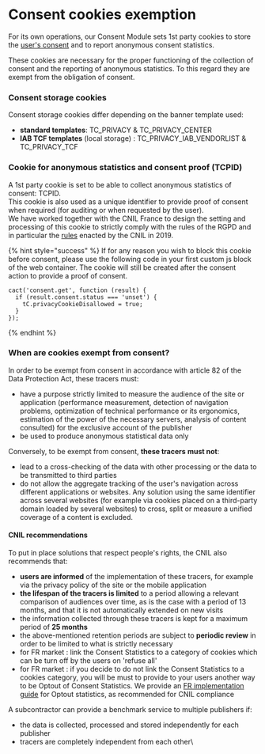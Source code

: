 # Consent cookies exemption

For its own operations, our Consent Module sets 1st party cookies to store the [user's consent](../consent-cookie.md) and to report anonymous consent statistics.

These cookies are necessary for the proper functioning of the collection of consent and the reporting of anonymous statistics. To this regard they are exempt from the obligation of consent.

### Consent storage cookies

Consent storage cookies differ depending on the banner template used:

* **standard templates**: TC\_PRIVACY & TC\_PRIVACY\_CENTER
* **IAB TCF templates** (local storage) : TC\_PRIVACY\_IAB\_VENDORLIST & TC\_PRIVACY\_TCF&#x20;

### Cookie for anonymous statistics and consent proof (TCPID)

A 1st party cookie is set to be able to collect anonymous statistics of consent: TCPID.\
This cookie is also used as a unique identifier to provide proof of consent when required (for auditing or when requested by the user).\
We have worked together with the CNIL France to design the setting and processing of this cookie to strictly comply with the rules of the RGPD and in particular the [rules](https://www.cnil.fr/fr/cookies-et-autres-traceurs/regles/cookies-solutions-pour-les-outils-de-mesure-daudience) enacted by the CNIL in 2019.

{% hint style="success" %}
If for any reason you wish to block this cookie before consent, please use the following code in your first custom js block of the web container. The cookie will still be created after the consent action to provide a proof of consent.

```
cact('consent.get', function (result) {
  if (result.consent.status === 'unset') {
    tC.privacyCookieDisallowed = true;
  }
});
```
{% endhint %}

### When are cookies exempt from consent?

In order to be exempt from consent in accordance with article 82 of the Data Protection Act, these tracers must:

* have a purpose strictly limited to measure the audience of the site or application (performance measurement, detection of navigation problems, optimization of technical performance or its ergonomics, estimation of the power of the necessary servers, analysis of content consulted) for the exclusive account of the publisher
* be used to produce anonymous statistical data only

Conversely, to be exempt from consent, **these tracers** **must not**:

* lead to a cross-checking of the data with other processing or the data to be transmitted to third parties
* do not allow the aggregate tracking of the user's navigation across different applications or websites. Any solution using the same identifier across several websites (for example via cookies placed on a third-party domain loaded by several websites) to cross, split or measure a unified coverage of a content is excluded.

#### CNIL recommendations

To put in place solutions that respect people's rights, the CNIL also recommends that:

* **users are informed** of the implementation of these tracers, for example via the privacy policy of the site or the mobile application
* **the lifespan of the tracers is limited** to a period allowing a relevant comparison of audiences over time, as is the case with a period of 13 months, and that it is not automatically extended on new visits
* the information collected through these tracers is kept for a maximum period of **25 months**
* the above-mentioned retention periods are subject to **periodic review** in order to be limited to what is strictly necessary
* for FR market : link the Consent Statistics to a category of cookies which can be turn off by the users on 'refuse all'
* for FR market : if you decide to do not link the Consent Statistics to a cookies category, you will be must to provide to your users another way to be Optout of Consent Statistics. We provide an [FR implementation guide](implementation-guide-for-exempted-consent-statistics-fr-market.md) for Optout statistics, as recommended for CNIL compliance

A subcontractor can provide a benchmark service to multiple publishers if:

* the data is collected, processed and stored independently for each publisher
* tracers are completely independent from each other\
